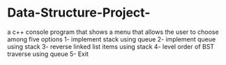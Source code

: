 # Data-Structure-Project-
a c++ console program that shows a menu that allows the user to 
choose among five options
1- implement stack using queue
2- implement queue using stack
3- reverse linked list items using stack
4- level order of BST traverse using queue
5- Exit
